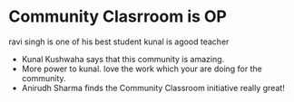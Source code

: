 # Community Clasrroom is OP
ravi singh is one of his best student
kunal is agood teacher
- Kunal Kushwaha says that this community is amazing.
- More power to kunal. love the work which your are doing for the community.
- Anirudh Sharma finds the Community Classroom initiative really great!
